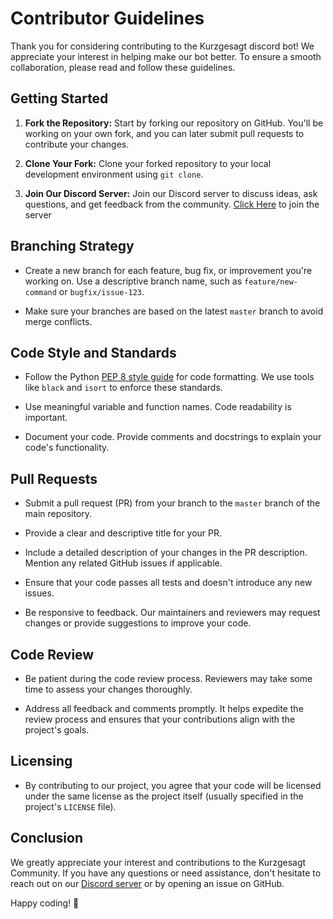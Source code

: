 # Contributor Guidelines

Thank you for considering contributing to the Kurzgesagt discord bot! We appreciate your interest in helping make our bot better. To ensure a smooth collaboration, please read and follow these guidelines.

## Getting Started

1. **Fork the Repository:** Start by forking our repository on GitHub. You'll be working on your own fork, and you can later submit pull requests to contribute your changes.

2. **Clone Your Fork:** Clone your forked repository to your local development environment using `git clone`.

3. **Join Our Discord Server:** Join our Discord server to discuss ideas, ask questions, and get feedback from the community. [Click Here](https://discord.gg/kurzgesagt) to join the server 

## Branching Strategy

- Create a new branch for each feature, bug fix, or improvement you're working on. Use a descriptive branch name, such as `feature/new-command` or `bugfix/issue-123`.

- Make sure your branches are based on the latest `master` branch to avoid merge conflicts.

## Code Style and Standards

- Follow the Python [PEP 8 style guide](https://www.python.org/dev/peps/pep-0008/) for code formatting. We use tools like `black` and `isort` to enforce these standards.

- Use meaningful variable and function names. Code readability is important.

- Document your code. Provide comments and docstrings to explain your code's functionality.


## Pull Requests

- Submit a pull request (PR) from your branch to the `master` branch of the main repository.

- Provide a clear and descriptive title for your PR.

- Include a detailed description of your changes in the PR description. Mention any related GitHub issues if applicable.

- Ensure that your code passes all tests and doesn't introduce any new issues.

- Be responsive to feedback. Our maintainers and reviewers may request changes or provide suggestions to improve your code.

## Code Review

- Be patient during the code review process. Reviewers may take some time to assess your changes thoroughly.

- Address all feedback and comments promptly. It helps expedite the review process and ensures that your contributions align with the project's goals.

## Licensing

- By contributing to our project, you agree that your code will be licensed under the same license as the project itself (usually specified in the project's `LICENSE` file).

## Conclusion

We greatly appreciate your interest and contributions to the Kurzgesagt Community. If you have any questions or need assistance, don't hesitate to reach out on our [Discord server](https://discord.gg/kurzgesagt) or by opening an issue on GitHub.

Happy coding! 🦆

